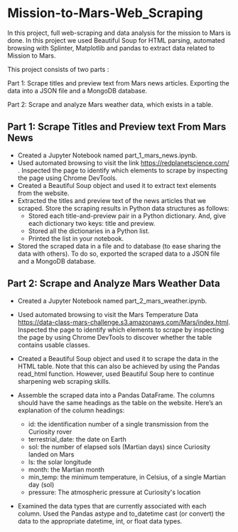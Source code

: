 # Mission-to-Mars-Web_Scraping

In this project, full web-scraping and data analysis for the mission to Mars is done. In this project we used Beautiful Soup for HTML parsing, automated browsing with Splinter, Matplotlib and pandas to extract data  related to Mission to Mars.

This project consists of two parts :

Part 1: Scrape titles and preview text from Mars news articles. Exporting the data into a JSON file and a MongoDB database.

Part 2: Scrape and analyze Mars weather data, which exists in a table.

## Part 1: Scrape Titles and Preview text From Mars News

- Created a Jupyter Notebook named part_1_mars_news.ipynb.
- Used automated browsing to visit the link https://redplanetscience.com/ . Inspected the page to identify which elements to scrape by inspecting the page using Chrome     DevTools.
- Created a Beautiful Soup object and used it to extract text elements from the website.
- Extracted the titles and preview text of the news articles that we scraped. Store the scraping results in Python data structures as follows:
  - Stored each title-and-preview pair in a Python dictionary. And, give each dictionary two keys: title and preview.
  - Stored all the dictionaries in a Python list.
  - Printed the list in your notebook.
- Stored the scraped data in a file and to  database (to ease sharing the data with others). To do so, exported the scraped data to  a JSON file and a MongoDB database.

## Part 2: Scrape and Analyze Mars Weather Data

- Created a Jupyter Notebook named part_2_mars_weather.ipynb.
- Used automated browsing to visit the Mars Temperature Data https://data-class-mars-challenge.s3.amazonaws.com/Mars/index.html. Inspected the page to identify which     elements to scrape by inspecting the page by using Chrome DevTools to discover whether the table contains usable classes.
- Created a Beautiful Soup object and used it to scrape the data in the HTML table. Note that this can also be achieved by using the Pandas read_html function.           However, used Beautiful Soup here to continue sharpening web scraping skills.
- Assemble the scraped data into a Pandas DataFrame. The columns should have the same headings as the table on the website. Here’s an explanation of the column           headings:

  - id: the identification number of a single transmission from the Curiosity rover
  - terrestrial_date: the date on Earth
  - sol: the number of elapsed sols (Martian days) since Curiosity landed on Mars
  - ls: the solar longitude
  - month: the Martian month
  - min_temp: the minimum temperature, in Celsius, of a single Martian day (sol)
  - pressure: The atmospheric pressure at Curiosity's location
- Examined the data types that are currently associated with each column. Used the Pandas astype and to_datetime cast (or convert) the data to the appropriate           datetime, int, or float data types.










